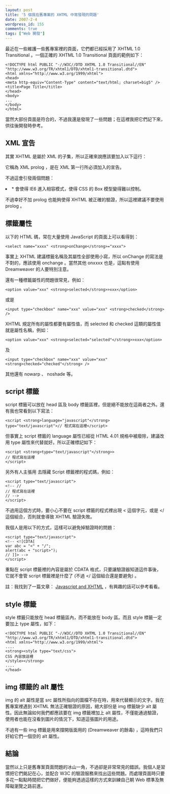 ```yaml
---
layout: post
title: '5 個我在舊專案的 XHTML 中常發現的問題'
date: 2007-2-4
wordpress_id: 155
comments: true
tags: ["Web 開發"]
---
```


最近在一些維護一些舊專案裡的頁面，它們都已經採用了 XHTML 1.0 Transitional 。一個正確的 XHTML 1.0 Transitional 頁面的範例如下：

```
<!DOCTYPE html PUBLIC "-//W3C//DTD XHTML 1.0 Transitional//EN" "http://www.w3.org/TR/xhtml1/DTD/xhtml1-transitional.dtd">
<html xmlns="http://www.w3.org/1999/xhtml">
<head>
<meta http-equiv="Content-Type" content="text/html; charset=big5" />
<title>Page Title</title>
</head>
<body>
...
</body>
</html>

```

當然大部份頁面是符合的，不過我還是發現了一些問題；在這裡我把它們記下來，供往後開發時參考。

<!--more-->

## XML 宣告

其實 XHTML 是屬於 XML 的子集，所以正確來說應該要加入以下這行：

<?xml version="1.0" encoding="big5" ?>

它稱為 XML prolog ，是在 XML 第一行所必須加入的宣告。  

不過這會引發兩個問題：

<li><? 會和 PHP 的 short tag 衝突。</li>
* 會使得 IE6 進入相容模式，使得 CSS 的 Box 模型變得難以控制。


不過幸好不加 prolog 也能夠使得 XHTML 被正確的驗證，所以這裡建議不要使用 prolog 。

## 標籤屬性

以下的 HTML 碼，常在大量使用 JavaScript 的頁面上可以看得到：

```
<select name="xxxx" <strong>onChange</strong>="xxxx">

```

事實上 XHTML 建議標籤名稱及其屬性全部使用小寫，所以 onChange 的寫法是不對的，應該使用 onchange 。當然其他 onxxxx 也是，這點有使用 Dreamweaver 的人要特別注意。

還有一種標籤屬性的問題很常見，例如：

```
<option value="xxx" <strong>selected</strong>>xxx</option>

```

或是

```
<input type="checkbox" name="xxx" value="xxx" <strong>checked</strong> />

```

XHTML 規定所有的屬性都要有屬性值，而 selected 和 checked 這類的屬性值就是屬性名稱，例如：

```
<option value="xxx" <strong>selected="selected"</strong>>xxx</option>

```

及

```
<input type="checkbox" name="xxx" value="xxx" <strong>checked="checked"</strong> />

```

其他還有 nowarp 、 noshade 等。 

## script 標籤

script 標籤可以放在 head 區及 body 標籤區裡，但是絕不能放在這兩者之外。還有我也常看到以下寫法：

```
<script <strong>language="javascript"</strong> type="text/javascript">// 程式寫在這裡</script>

```

但事實上 script 標籤的 language 屬性已經從 HTML 4.01 規格中被廢除，建議改用 type 屬性來代替就好。所以正確標記如下：

```
<script <strong>type="text/javascript"</strong>>
// 程式寫在這裡
</script>

```

另外有人主張用 <!-- --> 去隱藏 Script 標籤裡的程式碼，例如：

```
<script type="text/javascript">
<!-- //
// 程式寫在這裡
// -->
</script>

```

不過用這個方式時，要小心不要在 script 標籤的程式裡出現 < 這個字元，或是 </ 這個組合，否則就會導致 XHTML 驗證失敗。 

我個人是用以下的方式，這樣可以避免掉驗證時的問題：

```
<script type="text/javascript">
<!-- <![CDTA[
var abc = "<" + "/";
alert(abc + "script>");
// ]]> -->
</script>

```

重點在 script 標籤裡的內容是屬於 CDATA 格式，只要讓驗證器知道這件事後，它就不會管 script 標籤裡是什麼了 (不過 </ 這個組合還是要避免) 。

註：我找到了一篇文章： [Javascript and XHTML](http://javascript.about.com/library/blxhtml.htm) ，有興趣的話可以參考看看。

## style 標籤

style 標籤只能放在 head 標籤區內，而不能放在 body 區。而且 style 標籤一定要加上 type 屬性，如下：

```
<!DOCTYPE html PUBLIC "-//W3C//DTD XHTML 1.0 Transitional//EN" "http://www.w3.org/TR/xhtml1/DTD/xhtml1-transitional.dtd">
<html xmlns="http://www.w3.org/1999/xhtml">
....
<strong><style type="text/css">
CSS 內容放這裡
</style></strong>
....
</head>

```

## img 標籤的 alt 屬性

img 的 alt 屬性是當 src 屬性所指向的圖檔不存在時，用來代替顯示的文字。我在舊專案裡遇到 XHTML 無法正確驗證的原因，絕大部份是 img 標籤缺少 alt 屬性。因此無論如何我們都應該要在 img 標籤裡加上 alt 屬性，不僅能通過驗證，使用者也能在沒看到圖片的情況下，知道這張圖片的用途。

不過有一些 img 標籤是用來撐開版面用的 (Dreamweaver 的餘毒) ，這時我們只好給它們一個空的 alt 屬性。

## 結論

當然以上只是舊專案頁面問題的冰山一角，不過卻是非常常見的錯誤。我個人是習慣把它們銘記在心，並配合 W3C 的驗證服務來找出這些問題。而處理頁面時只要多花一點點時間把它們做好，便能夠透過這樣的方式來訓練自己朝 Web 標準及無障礙瀏覽之路前進。 
